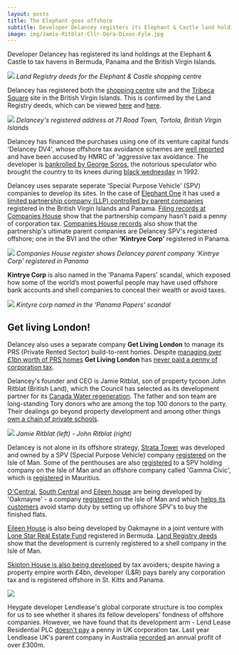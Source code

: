```yaml
---
layout: posts
title: The Elephant goes offshore
subtitle: Developer Delancey registers its Elephant & Castle land holdings offshore
image: img/Jamie-Ritblat-Cllr-Dora-Dixon-Fyle.jpg
---
```

Developer Delancey has registered its land holdings at the Elephant & Castle to tax havens in Bermuda, Panama and the British Virgin Islands. 

![](/img/shoppingcentrelr.png)
*Land Registry deeds for the Elephant & Castle shopping centre*

Delancey has registered both the [shopping centre](/shopping-centre) site and the [Tribeca Square](/tribeca-square) site in the British Virgin Islands. This is confirmed by the Land Registry deeds, which can be viewed [here](http://crappistmartin.github.io/images/LRDeeds_ShoppingCentre.pdf) and [here](http://crappistmartin.github.io/images/LandRegistry_TribecaSquare.pdf).

![](http://35percent.org/img/bvidelancey.png)
*Delancey's registered address at 71 Road Town, Tortola, British Virgin Islands*

Delancey has financed the purchases using one of its venture capital funds 'Delancey DV4', whose offshore tax avoidance schemes are [well reported](http://crappistmartin.github.io/images/PrivateEyeNo1311.pdf) and have been accused by HMRC of 'aggressive tax avoidance. The developer is [bankrolled by George Soros](http://www.thisismoney.co.uk/money/news/article-1583098/Soros-offers-a-helping-hand-to-Ritblat-junior.html), the notorious speculator who brought the country to its knees during [black wednesday](https://en.wikipedia.org/wiki/Black_Wednesday) in 1992.

Delancey uses separate seperate 'Special Purpose Vehicle' (SPV) companies to develop its sites. In the case of [Elephant One](/tribeca-square) it has used a [limited partnership company (LLP) controlled by parent companies](https://beta.companieshouse.gov.uk/company/OC389454/officers) registered in the British Virgin Islands and Panama. [Filing records at Companies House](https://beta.companieshouse.gov.uk/company/OC389454/filing-history) show that the partnership company hasn't paid a penny of corporation tax. [Companies House records](https://beta.companieshouse.gov.uk/company/OC389454/officers) also show that the partnership's ultimate parent companies are Delancey SPV's registered offshore; one in the BVI and the other __'Kintryre Corp'__ registered in Panama.

![](/img/kintyrecorp.png)
*Companies House register shows Delancey parent company 'Kintrye Corp' registered in Panama*

__Kintrye Corp__ is also named in the 'Panama Papers' scandal, which exposed how some of the world’s most powerful people may have used offshore bank accounts and shell companies to conceal their wealth or avoid taxes.

![](/img/kintyrepanama.png)
*Kintyre corp named in the 'Panama Papers' scandal*

## Get living London!
Delancey also uses a separate company __Get Living London__ to manage its PRS (Private Rented Sector) build-to-rent homes. Despite [managing over £1bn worth of PRS homes](http://www.propertyweek.com/news/get-living-to-double-assets-to-%C2%A32bn/5088136.article) __Get Living London__ has [never paid a penny of corporation tax](https://beta.companieshouse.gov.uk/company/07793925/filing-history).

Delancey's founder and CEO is Jamie Ritblat, son of property tycoon John Ritblat (British Land), which the Council has selected as its development partner for its [Canada Water regeneration](http://35percent.org/2019-09-22-canada-water-masterplan/). The father and son team are long-standing Tory donors who are among the top 100 donors to the party. Their dealings go beyond property development and among other things [own a chain of private schools](https://ftalphaville.ft.com/2019/11/14/1573727997000/The-private-education-risk-premium/). 

![](/img/jamieandjohnritblat.jpg)
*Jamie Ritblat (left) - John Ritblat (right)*

Delancey is not alone in its offshore strategy, [Strata Tower](/strata-tower) was developed and owned by a SPV (Special Purpose Vehicle) company [registered](http://crappistmartin.github.io/images/RegisterTGL251176.pdf) on the Isle of Man. Some of the penthouses are also [registered](http://crappistmartin.github.io/images/StrataPenthouseLRRegister.pdf) to a SPV holding company on the Isle of Man and an offshore company called 'Gamma Civic', which is [registered](/img/LRegister_strata_penthouse.pdf) in Mauritius. 

[O'Central](http://83cramptonstreet.co.uk/), [South Central](http://oakmayneproperties.com/oakmayne-properties/portfolio/south-central-east/) and [Eileen house](/eileen-house) are being developed by 'Oakmayne' - a company [registered](https://opencorporates.com/companies/im/004035V) on the Isle of Man and which [helps its customers](http://www.theguardian.com/uk/2012/dec/16/london-property-tax-avoidance-offshore) avoid stamp duty by setting up offshore SPV's to buy the finished flats.

[Eileen House](/eileen-house) is also being developed by Oakmayne in a joint venture with [Lone Star Real Estate Fund](http://www.lonestarfunds.com/funds-raised/capital-growth/lone-star-real-estate-fund-iii/) registered in Bermuda. [Land Registry deeds](/lrdeeds/eileenhouse.pdf) show that the development is currenly registered to a shell company in the Isle of Man. 

[Skipton House is also being developed](http://35percent.org/skipton-house/#who-are-lr) by tax avoiders; despite having a property empire worth £4bn, developer (L&R) pays barely any corporation tax and is registered offshore in St. Kitts and Panama.

![](/img/offshoreelephant.png)

Heygate developer Lendlease's global corporate structure is too complex for us to see whether it shares its fellow developers' fondness of offshore companies. However, we have found that its development arm - Lend Lease Residential PLC [doesn't pay](http://crappistmartin.github.io/images/lendleasefinancialreport.pdf) a penny in UK corporation tax. Last year Lendlease UK's parent company in Australia [recorded](http://phx.corporate-ir.net/External.File?item=UGFyZW50SUQ9MjA0NTA3fENoaWxkSUQ9LTF8VHlwZT0z&t=1) an annual profit of over £300m.

<meta name="twitter:card" content="summary_large_image" />

<meta name="twitter:site" content="@35percent_EAN" />

<meta name="twitter:title" content="Delancey's Elephant and Castle" />

<meta name="twitter:description" content="Billions of pounds of real estate at Elephant & Castle registered offshore to avoid tax." />

<meta name="twitter:image" content="http://35percent.org/img/Jamie-Ritblat-Cllr-Dora-Dixon-Fyle.jpg"/>
